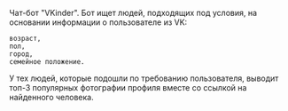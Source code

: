 Чат-бот "VKinder". Бот ищет людей, подходящих под условия, на основании информации о пользователе из VK:

    возраст,
    пол,
    город,
    семейное положение.

У тех людей, которые подошли по требованию пользователя, выводит топ-3 популярных фотографии профиля вместе со ссылкой на найденного человека.
